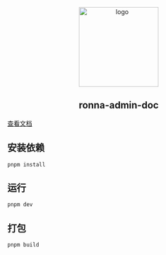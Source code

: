 <p align="center"><a href="https://github.com/ronnaces" target="_blank" rel="noopener noreferrer"><img width="180" src="https://minio.ronnaces.com:9000/ronnaces/icon/logos.png" alt="logo"></a></p>


<h2 align="center">ronna-admin-doc</h2>

[查看文档](https://ronnaces.github.io/ronna-admin-doc/)

## 安装依赖

```
pnpm install
```

## 运行

```
pnpm dev
```

## 打包

```
pnpm build
```